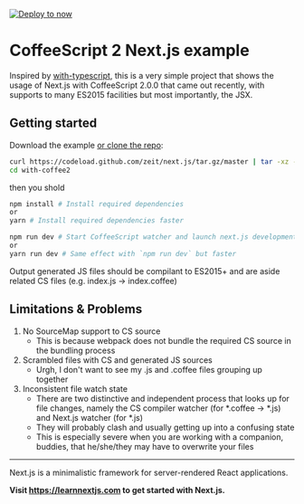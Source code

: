 [![Deploy to now](https://deploy.now.sh/static/button.svg)](https://deploy.now.sh/?repo=https://github.com/zeit/next.js/tree/master/examples/with-coffee2)

# CoffeeScript 2 Next.js example

Inspired by [with-typescript](https://github.com/zeit/next.js/tree/master/examples/with-typescript), this is a very simple project that shows the usage of Next.js with CoffeeScript 2.0.0 that came out recently, with supports to many ES2015 facilities but most importantly, the JSX.

## Getting started
 
Download the example [or clone the repo](https://github.com/zeit/next.js):
 
```bash
curl https://codeload.github.com/zeit/next.js/tar.gz/master | tar -xz --strip=2 next.js-master/examples/with-coffee2
cd with-coffee2
```
then you shold
```bash
npm install # Install required dependencies
or
yarn # Install required dependencies faster

npm run dev # Start CoffeeScript watcher and launch next.js development server simultaneously
or
yarn run dev # Same effect with `npm run dev` but faster
```

Output generated JS files should be compilant to ES2015+ and are aside related CS files (e.g. index.js -> index.coffee)

## Limitations & Problems

1. No SourceMap support to CS source
    * This is because webpack does not bundle the required CS source in the bundling process
2. Scrambled files with CS and generated JS sources  
    * Urgh, I don't want to see my .js and .coffee files grouping up together
3. Inconsistent file watch state
    * There are two distinctive and independent process that looks up for file changes, namely the CS compiler watcher (for *.coffee -> *.js) and Next.js watcher (for *.js)
    * They will probably clash and usually getting up into a confusing state 
    * This is especially severe when you are working with a companion, buddies, that he/she/they may have to overwrite your files

---
Next.js is a minimalistic framework for server-rendered React applications.

**Visit https://learnnextjs.com to get started with Next.js.**
